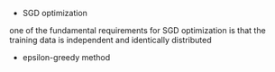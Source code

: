 * SGD optimization

one of the fundamental requirements for SGD optimization is that the training data is independent and identically distributed

* epsilon-greedy method
